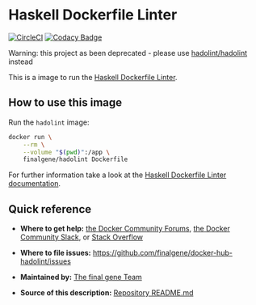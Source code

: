 # Haskell Dockerfile Linter
[![CircleCI](https://circleci.com/gh/final-gene/docker-hub-hadolint/tree/master.svg?style=svg)](https://circleci.com/gh/final-gene/docker-hub-hadolint/tree/master) [![Codacy Badge](https://api.codacy.com/project/badge/Grade/a88655f816124424b0c61f7dcaa8b643)](https://www.codacy.com/app/final-gene/docker-hub-hadolint?utm_source=github.com&amp;utm_medium=referral&amp;utm_content=final-gene/docker-hub-hadolint&amp;utm_campaign=Badge_Grade)

Warning: this project as been deprecated - please use [hadolint/hadolint](https://hub.docker.com/r/hadolint/hadolint) instead

This is a image to run the [Haskell Dockerfile Linter](https://github.com/hadolint/hadolint).

## How to use this image
Run the `hadolint` image:

```bash
docker run \
    --rm \
    --volume "$(pwd)":/app \
    finalgene/hadolint Dockerfile
```

For further information take a look at the [Haskell Dockerfile Linter documentation](https://github.com/hadolint/hadolint/blob/master/README.md).

## Quick reference
* **Where to get help:**
[the Docker Community Forums](https://forums.docker.com), [the Docker Community Slack](https://blog.docker.com/2016/11/introducing-docker-community-directory-docker-community-slack), or [Stack Overflow](https://stackoverflow.com/search?tab=newest&q=docker)

* **Where to file issues:**
https://github.com/finalgene/docker-hub-hadolint/issues

* **Maintained by:**
[The final gene Team](https://github.com/finalgene)

* **Source of this description:**
[Repository README.md](https://github.com/finalgene/docker-hub-hadolint/blob/master/README.md)
